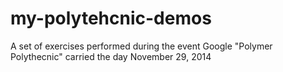 my-polytehcnic-demos
====================

A set of exercises performed during the event Google "Polymer Polythecnic" carried the day November 29, 2014
